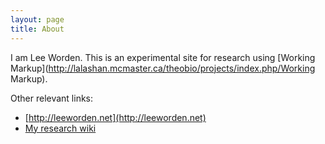 ```yaml
---
layout: page
title: About
---
```


I am Lee Worden.  This is an experimental site for research using [Working Markup](http://lalashan.mcmaster.ca/theobio/projects/index.php/Working Markup).

Other relevant links:

* [http://leeworden.net](http://leeworden.net)
* [My research wiki](http://lalashan.mcmaster.ca/theobio/worden/)
